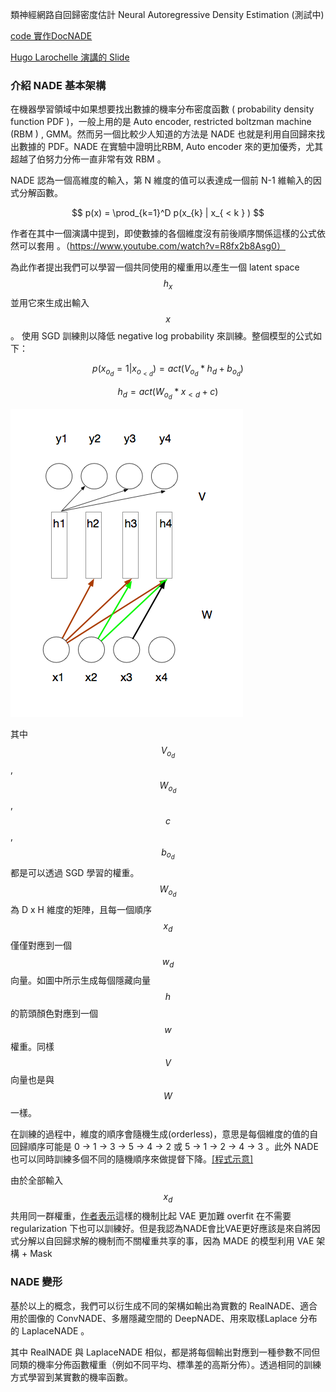 類神經網路自回歸密度估計 Neural Autoregressive Density Estimation (測試中)


[code 實作DocNADE](http://blog.aylien.com/tensorflow-implementation-neural-autoregressive-topic-model-docnade/)

[Hugo Larochelle 演講的 Slide ](http://helper.ipam.ucla.edu/publications/gss2012/gss2012_10616.pdf)

### 介紹 NADE 基本架構

在機器學習領域中如果想要找出數據的機率分布密度函數 ( probability density function PDF )，一般上用的是 Auto encoder, restricted boltzman machine (RBM ) , GMM。然而另一個比較少人知道的方法是 NADE 也就是利用自回歸來找出數據的 PDF。NADE 在實驗中證明比RBM, Auto encoder 來的更加優秀，尤其超越了伯努力分佈一直非常有效 RBM 。

NADE 認為一個高維度的輸入，第 N 維度的值可以表達成一個前 N-1 維輸入的因式分解函數。

$$
p(x) = \prod_{k=1}^D p(x_{k} | x_{ < k } )
$$ 

作者在其中一個演講中提到，即使數據的各個維度沒有前後順序關係這樣的公式依然可以套用 。（https://www.youtube.com/watch?v=R8fx2b8Asg0）

為此作者提出我們可以學習一個共同使用的權重用以產生一個 latent space $$h_{x}$$ 並用它來生成出輸入 $$x$$。 使用 SGD 訓練則以降低 negative log probability 來訓練。整個模型的公式如下：

$$
p(x_{o_{d}} = 1 | x_{o_{<d}} ) = act(V_{o_d}*h_{d} + b_{o_{d}} )
$$


$$
h_{d} = act(W_{o_d}*x_{<d} + c )
$$

![](https://raw.githubusercontent.com/theblackcat102/theblackcat102.github.io/master/images/NADE-1.png#left)

其中 $$V_{o_d}$$, $$W_{o_d}$$, $$c$$, $$b_{o_{d}}$$ 都是可以透過 SGD 學習的權重。$$W_{o_d}$$ 為 D x H 維度的矩陣，且每一個順序 $$x_{d}$$ 僅僅對應到一個 $$w_d$$ 向量。如圖中所示生成每個隱藏向量 $$h$$ 的箭頭顏色對應到一個 $$w$$ 權重。同樣 $$V$$ 向量也是與$$W$$一樣。

在訓練的過程中，維度的順序會隨機生成(orderless)，意思是每個維度的值的自回歸順序可能是 0 -> 1 -> 3 -> 5 -> 4 -> 2 或 5 -> 1 -> 2 -> 4 -> 3 。此外 NADE 也可以同時訓練多個不同的隨機順序來做提督下降。[[程式示意]](https://github.com/MarcCote/NADE/blob/master/deepnade/buml/NADE/OrderlessBernoulliNADE.py#L124)


由於全部輸入 $$x_{d}$$ 共用同一群權重，[作者表示](https://youtu.be/R8fx2b8Asg0)這樣的機制比起 VAE 更加難 overfit 在不需要 regularization 下也可以訓練好。但是我認為NADE會比VAE更好應該是來自將因式分解以自回歸求解的機制而不關權重共享的事，因為 MADE 的模型利用 VAE 架構 + Mask 


### NADE 變形

基於以上的概念，我們可以衍生成不同的架構如輸出為實數的 RealNADE、適合用於圖像的 ConvNADE、多層隱藏空間的 DeepNADE、用來取樣Laplace 分布的 LaplaceNADE 。

其中 RealNADE 與 LaplaceNADE 相似，都是將每個輸出對應到一種參數不同但同類的機率分佈函數權重（例如不同平均、標準差的高斯分佈）。透過相同的訓練方式學習到某實數的機率函數。

